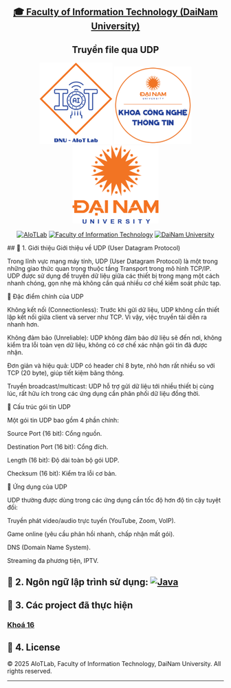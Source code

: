 <h2 align="center">
    <a href="https://dainam.edu.vn/vi/khoa-cong-nghe-thong-tin">
    🎓 Faculty of Information Technology (DaiNam University)
    </a>
</h2>
<h2 align="center">
   Truyền file qua UDP
</h2>
<div align="center">
    <p align="center">
        <img src="docs/aiotlab_logo.png" alt="AIoTLab Logo" width="170"/>
        <img src="docs/fitdnu_logo.png" alt="AIoTLab Logo" width="180"/>
        <img src="docs/dnu_logo.png" alt="DaiNam University Logo" width="200"/>
    </p>

[![AIoTLab](https://img.shields.io/badge/AIoTLab-green?style=for-the-badge)](https://www.facebook.com/DNUAIoTLab)
[![Faculty of Information Technology](https://img.shields.io/badge/Faculty%20of%20Information%20Technology-blue?style=for-the-badge)](https://dainam.edu.vn/vi/khoa-cong-nghe-thong-tin)
[![DaiNam University](https://img.shields.io/badge/DaiNam%20University-orange?style=for-the-badge)](https://dainam.edu.vn)

</div>
## 📖 1. Giới thiệu
Giới thiệu về UDP (User Datagram Protocol)

Trong lĩnh vực mạng máy tính, UDP (User Datagram Protocol) là một trong những giao thức quan trọng thuộc tầng Transport trong mô hình TCP/IP. UDP được sử dụng để truyền dữ liệu giữa các thiết bị trong mạng một cách nhanh chóng, gọn nhẹ mà không cần quá nhiều cơ chế kiểm soát phức tạp.

🔹 Đặc điểm chính của UDP

Không kết nối (Connectionless):
Trước khi gửi dữ liệu, UDP không cần thiết lập kết nối giữa client và server như TCP. Vì vậy, việc truyền tải diễn ra nhanh hơn.

Không đảm bảo (Unreliable):
UDP không đảm bảo dữ liệu sẽ đến nơi, không kiểm tra lỗi toàn vẹn dữ liệu, không có cơ chế xác nhận gói tin đã được nhận.

Đơn giản và hiệu quả:
UDP có header chỉ 8 byte, nhỏ hơn rất nhiều so với TCP (20 byte), giúp tiết kiệm băng thông.

Truyền broadcast/multicast:
UDP hỗ trợ gửi dữ liệu tới nhiều thiết bị cùng lúc, rất hữu ích trong các ứng dụng cần phân phối dữ liệu đồng thời.

🔹 Cấu trúc gói tin UDP

Một gói tin UDP bao gồm 4 phần chính:

Source Port (16 bit): Cổng nguồn.

Destination Port (16 bit): Cổng đích.

Length (16 bit): Độ dài toàn bộ gói UDP.

Checksum (16 bit): Kiểm tra lỗi cơ bản.

🔹 Ứng dụng của UDP

UDP thường được dùng trong các ứng dụng cần tốc độ hơn độ tin cậy tuyệt đối:

Truyền phát video/audio trực tuyến (YouTube, Zoom, VoIP).

Game online (yêu cầu phản hồi nhanh, chấp nhận mất gói).

DNS (Domain Name System).

Streaming đa phương tiện, IPTV.

## 🔧 2. Ngôn ngữ lập trình sử dụng: [![Java](https://img.shields.io/badge/Java-007396?style=for-the-badge&logo=java&logoColor=white)](https://www.java.com/)

## 🚀 3. Các project đã thực hiện


### [Khoá 16](./docs/projects/K16/README.md)

## 📝 4. License

© 2025 AIoTLab, Faculty of Information Technology, DaiNam University. All rights reserved.

---
